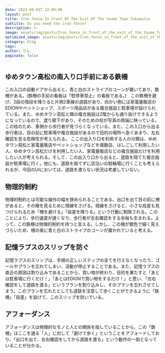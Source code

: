 ```yaml
---
date: 2023-08-01T 12:00:00
layout: post
title: Iron Fence In Front Of The Exit Of The Youme Town Takamatsu
subtitle: Do you need the iron fence?
description: >-
image: assets/img/posts/Iron_fence_in_front_of_the_exit_of_the_Youme_Town_Takamatsu/Iron_fence_in_front_of_the_exit_of_the_Youme_Town_Takamatsu.jpg
optimized_image: assets/img/posts/Iron_fence_in_front_of_the_exit_of_the_Youme_Town_Takamatsu/Iron_fence_in_front_of_the_exit_of_the_Youme_Town_Takamatsu_resized_thumbnail.jpg
category: blog
tags: 
author: りん
paginate: false
---
```


## ゆめタウン高松の南入り口手前にある鉄柵

この入口の自動ドアから出ると、青と白のストライプのコーンが置いてあり、鉄柵がある。(鉄柵の手前の看板は「駐停車禁止」の看板である。)　この鉄柵を避け、2段の階段を降りると片側2車線の道路があり、向かい側には家電量販店のEDIONやペットショップ、スポーツ用品店がある複合施設と駐車場が設けられている。また、ゆめタウン高松と隣の複合施設は2階からも通り抜けできるようになっているので、渡り廊下があり、そのための柱が写真の両端に映っている。この柱のため、車側から歩行者が見づらくなっている。また、この入口から出る歩行者は、目の前に駐車場や複合施設があるので目的の場所へ急ぐあまり、左右確認を怠る危険性が考えられる。
ここの出入り口を利用する人の分類は、ゆめタウン高松と家電量販店やペットショップなどを複数店、はしごして利用したい人、ゆめタウン高松だけを利用したい人、家電量販店などの複合施設だけを利用したい人が考えられる。そして、この出入り口から出ると、道路を隔てた複合施設か駐車場に行く。他にも、道路を隔てずに店沿いの駐輪場に行くことも考えられるが、今回のUIにおいては、道路を渡らない状況は考慮していない。

## 物理的制約

物理的制約とは可能な操作の幅を狭められることである。出口を出て目の前に柵があると、その柵を見るために視線をさげる。視線をさげると、小さな段差も見つけられるため「柵を避ける」「段差を降りる」という行動に制限される。このことにより、歩行速度が遅くなり、歩行者が左右確認をする余裕も生まれる。よって、この鉄柵は物理的制約を持つと言える。しかし、この柵が銀色で細く見えづらいため、柵の奥に青と白のストライプのコーンが置かれていると考える。

## 記憶ラプスのスリップを防ぐ

記憶ラプスのスリップは、手順の正しいステップの全てを行えなくなったり、ゴールやプランを忘れてしまい、活動が停止することである。また、記憶ラプスの直近の原因は割り込みであることから、買い物が終わり、目的を果たすと「あとは駐車場に行くだけ！」「あとはEDIONで買い物をするだけ！」と思い、「左右確認をして道路を渡る」というプランを割り込みし、そのプランを忘れさせてしまう。このプランを忘れたとしても道路を注意して歩くことができるように「鉄柵」「段差」を設けて、このスリップを防いでいる。

## アフォーダンス

アフォーダンスは物理的なモノと人との関係を指していることから、この「鉄柵」はここを通る「人」に対して「避けて歩く」ということをアフォードしており、「出口を出て、左右確認をしてから道路を渡る」という動作の一助となっていることが分かる。